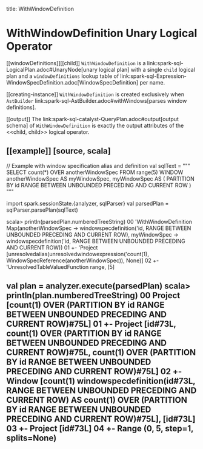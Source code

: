 title: WithWindowDefinition

# WithWindowDefinition Unary Logical Operator

[[windowDefinitions]][[child]]
`WithWindowDefinition` is a link:spark-sql-LogicalPlan.adoc#UnaryNode[unary logical plan] with a single `child` logical plan and a `windowDefinitions` lookup table of link:spark-sql-Expression-WindowSpecDefinition.adoc[WindowSpecDefinition] per name.

[[creating-instance]]
`WithWindowDefinition` is created exclusively when `AstBuilder` link:spark-sql-AstBuilder.adoc#withWindows[parses window definitions].

[[output]]
The link:spark-sql-catalyst-QueryPlan.adoc#output[output schema] of `WithWindowDefinition` is exactly the output attributes of the <<child, child>> logical operator.

[[example]]
[source, scala]
----
// Example with window specification alias and definition
val sqlText = """
  SELECT count(*) OVER anotherWindowSpec
  FROM range(5)
  WINDOW
    anotherWindowSpec AS myWindowSpec,
    myWindowSpec AS (
      PARTITION BY id
      RANGE BETWEEN UNBOUNDED PRECEDING AND CURRENT ROW
    )
"""

import spark.sessionState.{analyzer, sqlParser}
val parsedPlan = sqlParser.parsePlan(sqlText)

scala> println(parsedPlan.numberedTreeString)
00 'WithWindowDefinition Map(anotherWindowSpec -> windowspecdefinition('id, RANGE BETWEEN UNBOUNDED PRECEDING AND CURRENT ROW), myWindowSpec -> windowspecdefinition('id, RANGE BETWEEN UNBOUNDED PRECEDING AND CURRENT ROW))
01 +- 'Project [unresolvedalias(unresolvedwindowexpression('count(1), WindowSpecReference(anotherWindowSpec)), None)]
02    +- 'UnresolvedTableValuedFunction range, [5]

val plan = analyzer.execute(parsedPlan)
scala> println(plan.numberedTreeString)
00 Project [count(1) OVER (PARTITION BY id RANGE BETWEEN UNBOUNDED PRECEDING AND CURRENT ROW)#75L]
01 +- Project [id#73L, count(1) OVER (PARTITION BY id RANGE BETWEEN UNBOUNDED PRECEDING AND CURRENT ROW)#75L, count(1) OVER (PARTITION BY id RANGE BETWEEN UNBOUNDED PRECEDING AND CURRENT ROW)#75L]
02    +- Window [count(1) windowspecdefinition(id#73L, RANGE BETWEEN UNBOUNDED PRECEDING AND CURRENT ROW) AS count(1) OVER (PARTITION BY id RANGE BETWEEN UNBOUNDED PRECEDING AND CURRENT ROW)#75L], [id#73L]
03       +- Project [id#73L]
04          +- Range (0, 5, step=1, splits=None)
----
